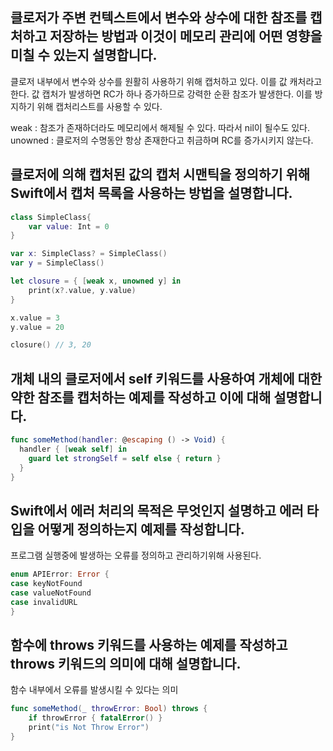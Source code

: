 ## 클로저가 주변 컨텍스트에서 변수와 상수에 대한 참조를 캡처하고 저장하는 방법과 이것이 메모리 관리에 어떤 영향을 미칠 수 있는지 설명합니다.
클로저 내부에서 변수와 상수를 원활히 사용하기 위해 캡처하고 있다. 이를 값 캐처라고 한다.
값 캡처가 발생하면 RC가 하나 증가하므로 강력한 순환 참조가 발생한다.
이를 방지하기 위해 캡처리스트를 사용할 수 있다.

weak : 참조가 존재하더라도 메모리에서 해제될 수 있다. 따라서 nil이 될수도 있다.
<br/>
unowned : 클로저의 수명동안 항상 존재한다고 취금하며 RC를 증가시키지 않는다.

## 클로저에 의해 캡처된 값의 캡처 시맨틱을 정의하기 위해 Swift에서 캡처 목록을 사용하는 방법을 설명합니다.
```swift
class SimpleClass{
    var value: Int = 0
}

var x: SimpleClass? = SimpleClass()
var y = SimpleClass()

let closure = { [weak x, unowned y] in
	print(x?.value, y.value)
}

x.value = 3
y.value = 20

closure() // 3, 20
```
## 개체 내의 클로저에서 self 키워드를 사용하여 개체에 대한 약한 참조를 캡처하는 예제를 작성하고 이에 대해 설명합니다.
```swift
func someMethod(handler: @escaping () -> Void) {
  handler { [weak self] in
    guard let strongSelf = self else { return }
  }
}
```
## Swift에서 에러 처리의 목적은 무엇인지 설명하고 에러 타입을 어떻게 정의하는지 예제를 작성합니다.
프로그램 실행중에 발생하는 오류를 정의하고 관리하기위해 사용된다.
```swift
enum APIError: Error {
case keyNotFound
case valueNotFound
case invalidURL
}
```

## 함수에 throws 키워드를 사용하는 예제를 작성하고 throws 키워드의 의미에 대해 설명합니다.
함수 내부에서 오류를 발생시킬 수 있다는 의미
```swift
func someMethod(_ throwError: Bool) throws {
    if throwError { fatalError() }
    print("is Not Throw Error")
}
```
